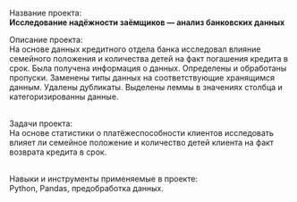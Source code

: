 Название проекта: 
<br>**Исследование надёжности заёмщиков — анализ банковских данных**

Описание проекта:
<br>На основе данных кредитного отдела банка исследовал влияние семейного положения и
количества детей на факт погашения кредита в срок. Была получена информация о
данных. Определены и обработаны пропуски. Заменены типы данных на соответствующие
хранящимся данным. Удалены дубликаты. Выделены леммы в значениях столбца и
категоризированны данные.

<br>Задачи проекта: 
<br>На основе статистики о платёжеспособности клиентов исследовать влияет ли семейное положение и количество детей клиента на факт возврата кредита в срок.

<br>Навыки и инструменты применяемые в проекте:
<br> Python, Pandas, предобработка данных.
